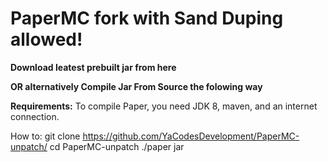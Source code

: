 PaperMC fork with Sand Duping allowed!
===========

**Download leatest prebuilt jar from here**

**OR alternatively Compile Jar From Source the folowing way**

**Requirements:** To compile Paper, you need JDK 8, maven, and an internet connection.

How to:
git clone https://github.com/YaCodesDevelopment/PaperMC-unpatch/
cd PaperMC-unpatch
./paper jar
